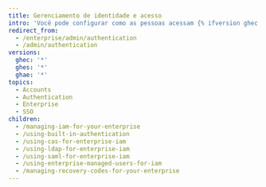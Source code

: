 ```yaml
---
title: Gerenciamento de identidade e acesso
intro: 'Você pode configurar como as pessoas acessam {% ifversion ghec or ghae %}sua empresa em {% data variables.product.product_name %}{% elsif ghes %}{% data variables.product.product_location %}{% endif %}.'
redirect_from:
  - /enterprise/admin/authentication
  - /admin/authentication
versions:
  ghec: '*'
  ghes: '*'
  ghae: '*'
topics:
  - Accounts
  - Authentication
  - Enterprise
  - SSO
children:
  - /managing-iam-for-your-enterprise
  - /using-built-in-authentication
  - /using-cas-for-enterprise-iam
  - /using-ldap-for-enterprise-iam
  - /using-saml-for-enterprise-iam
  - /using-enterprise-managed-users-for-iam
  - /managing-recovery-codes-for-your-enterprise
---
```


